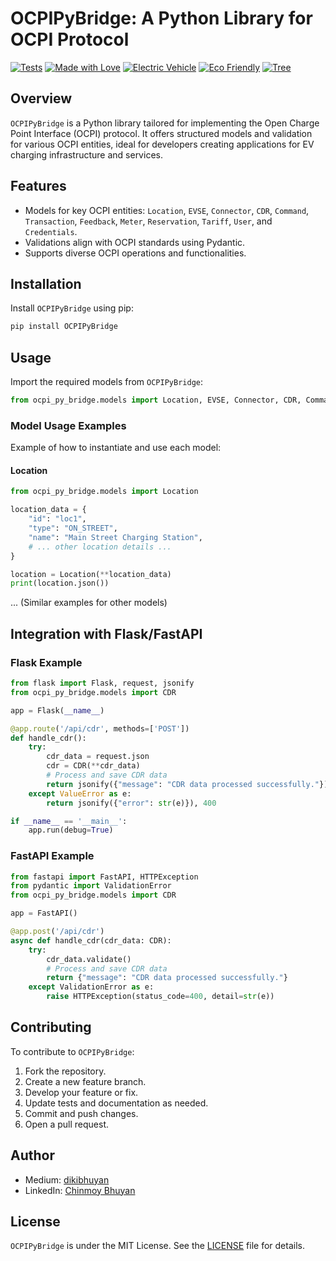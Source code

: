 # OCPIPyBridge: A Python Library for OCPI Protocol

[![Tests](https://img.shields.io/badge/tests-passing-brightgreen)](https://github.com/hyndex/OCPIPyBridge)
[![Made with Love](https://img.shields.io/badge/made%20with-love-ff69b4)](https://github.com/hyndex/OCPIPyBridge)
[![Electric Vehicle](https://img.shields.io/badge/electric-vehicle-blue)](https://github.com/hyndex/OCPIPyBridge)
[![Eco Friendly](https://img.shields.io/badge/eco-friendly-green)](https://github.com/hyndex/OCPIPyBridge)
[![Tree](https://img.shields.io/badge/tree-%F0%9F%8C%B3-green)](https://github.com/hyndex/OCPIPyBridge)

## Overview

`OCPIPyBridge` is a Python library tailored for implementing the Open Charge Point Interface (OCPI) protocol. It offers structured models and validation for various OCPI entities, ideal for developers creating applications for EV charging infrastructure and services.

## Features

- Models for key OCPI entities: `Location`, `EVSE`, `Connector`, `CDR`, `Command`, `Transaction`, `Feedback`, `Meter`, `Reservation`, `Tariff`, `User`, and `Credentials`.
- Validations align with OCPI standards using Pydantic.
- Supports diverse OCPI operations and functionalities.

## Installation

Install `OCPIPyBridge` using pip:

```bash
pip install OCPIPyBridge
```

## Usage

Import the required models from `OCPIPyBridge`:

```python
from ocpi_py_bridge.models import Location, EVSE, Connector, CDR, Command, Transaction, Feedback, Meter, Reservation, Tariff, User, Credentials
```

### Model Usage Examples

Example of how to instantiate and use each model:

#### Location

```python
from ocpi_py_bridge.models import Location

location_data = {
    "id": "loc1",
    "type": "ON_STREET",
    "name": "Main Street Charging Station",
    # ... other location details ...
}

location = Location(**location_data)
print(location.json())
```

... (Similar examples for other models)

## Integration with Flask/FastAPI

### Flask Example

```python
from flask import Flask, request, jsonify
from ocpi_py_bridge.models import CDR

app = Flask(__name__)

@app.route('/api/cdr', methods=['POST'])
def handle_cdr():
    try:
        cdr_data = request.json
        cdr = CDR(**cdr_data)
        # Process and save CDR data
        return jsonify({"message": "CDR data processed successfully."}), 200
    except ValueError as e:
        return jsonify({"error": str(e)}), 400

if __name__ == '__main__':
    app.run(debug=True)
```

### FastAPI Example

```python
from fastapi import FastAPI, HTTPException
from pydantic import ValidationError
from ocpi_py_bridge.models import CDR

app = FastAPI()

@app.post('/api/cdr')
async def handle_cdr(cdr_data: CDR):
    try:
        cdr_data.validate()
        # Process and save CDR data
        return {"message": "CDR data processed successfully."}
    except ValidationError as e:
        raise HTTPException(status_code=400, detail=str(e))

```

## Contributing

To contribute to `OCPIPyBridge`:

1. Fork the repository.
2. Create a new feature branch.
3. Develop your feature or fix.
4. Update tests and documentation as needed.
5. Commit and push changes.
6. Open a pull request.

## Author

- Medium: [dikibhuyan](https://medium.com/@dikibhuyan)
- LinkedIn: [Chinmoy Bhuyan](https://www.linkedin.com/in/chinmoy-bhuyan-785b73ba/)

## License

`OCPIPyBridge` is under the MIT License. See the [LICENSE](LICENSE.md) file for details.
